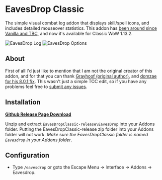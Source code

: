# EavesDrop Classic

The simple visual combat log addon that displays skill/spell icons, and includes detailed mouseover statistics. This addon has [been around since Vanilla and TBC](https://www.wowinterface.com/portal.php?a=newsarchiveitem&id=41&newsid=614), and now it's available for Classic WoW 1.13.2.

![EavesDrop Log](https://user-images.githubusercontent.com/52019397/62082481-d85b3900-b222-11e9-95a0-d40d0aa9ac63.png) ![EavesDrop Options](https://user-images.githubusercontent.com/52019397/62082258-68e54980-b222-11e9-8fac-d87d86f0c7cc.png)

## About

First of all I'd just like to mention that I am not the original creator of this addon, and for that you can thank [Grayhoof (original author)](https://www.wowinterface.com/downloads/info5332-EavesDrop.html), and [domzae for his 8.0.1 fix](https://github.com/domzae/EavesDrop). This wasn't just a simple TOC edit, so if you have any problems feel free to [submit any issues](https://github.com/shoestare/EavesDropClassic/issues).

## Installation

**[Github Release Page Download](https://github.com/shoestare/EavesDropClassic/releases)**

Unzip and extract `EavesDropClassic-release\EavesDrop` into your Addons folder. Putting the EavesDropClassic-release zip folder into your Addons folder will not work.
*Make sure the EavesDropClassic folder is named `Eavesdrop` in your Addons folder*.

## Configuration

- Type `/eavesdrop` or goto the Escape Menu -> Interface -> Addons -> Eavesdrop.


